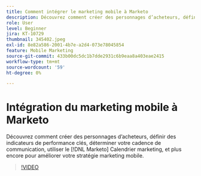 ```yaml
---
title: Comment intégrer le marketing mobile à Marketo
description: Découvrez comment créer des personnages d’acheteurs, définir des indicateurs de performance clés, déterminer votre cadence de communication, utiliser [!DNL Marketo’s] Calendrier marketing, et plus encore pour améliorer votre stratégie marketing mobile.
role: User
level: Beginner
jira: KT-10729
thumbnail: 345402.jpeg
exl-id: 8e82a586-2001-4b7e-a2d4-073e78045854
feature: Mobile Marketing
source-git-commit: 433b00dc5dc1b7dde2931c6b9eaa8a403eae2415
workflow-type: tm+mt
source-wordcount: '59'
ht-degree: 0%

---
```


# Intégration du marketing mobile à Marketo

Découvrez comment créer des personnages d’acheteurs, définir des indicateurs de performance clés, déterminer votre cadence de communication, utiliser le [!DNL Marketo] Calendrier marketing, et plus encore pour améliorer votre stratégie marketing mobile.

>[!VIDEO](https://video.tv.adobe.com/v/345402/?quality=12&learn=on)
